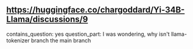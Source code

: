 ## https://huggingface.co/chargoddard/Yi-34B-Llama/discussions/9

contains_question: yes
question_part: I was wondering, why isn't llama-tokenizer branch the main branch